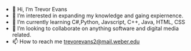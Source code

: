 - 👋 Hi, I’m Trevor Evans
- 👀 I’m interested in expanding my knowledge and gaing expiernence.
- 🌱 I’m currently learning C#,Python, Javscript, C++, Java, HTML, CSS
- 💞️ I’m looking to collaborate on anything software and digital media related.
- 📫 How to reach me trevorevans2@mail.weber.edu

<!---
trevor-evans-owatc/trevor-evans-owatc is a ✨ special ✨ repository because its `README.md` (this file) appears on your GitHub profile.
You can click the Preview link to take a look at your changes.
--->
